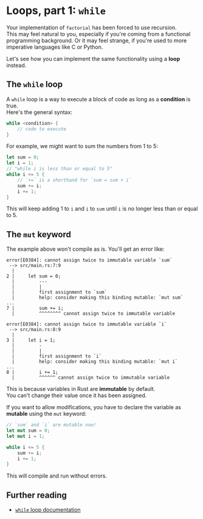 # Loops, part 1: `while`

Your implementation of `factorial` has been forced to use recursion.\
This may feel natural to you, especially if you're coming from a functional programming background.
Or it may feel strange, if you're used to more imperative languages like C or Python.

Let's see how you can implement the same functionality using a **loop** instead.

## The `while` loop

A `while` loop is a way to execute a block of code as long as a **condition** is true.\
Here's the general syntax:

```rust
while <condition> {
    // code to execute
}
```

For example, we might want to sum the numbers from 1 to 5:

```rust
let sum = 0;
let i = 1;
// "while i is less than or equal to 5"
while i <= 5 {
    // `+=` is a shorthand for `sum = sum + i`
    sum += i;
    i += 1;
}
```

This will keep adding 1 to `i` and `i` to `sum` until `i` is no longer less than or equal to 5.

## The `mut` keyword

The example above won't compile as is. You'll get an error like:

```text
error[E0384]: cannot assign twice to immutable variable `sum`
 --> src/main.rs:7:9
  |
2 |     let sum = 0;
  |         ---
  |         |
  |         first assignment to `sum`
  |         help: consider making this binding mutable: `mut sum`
...
7 |         sum += i;
  |         ^^^^^^^^ cannot assign twice to immutable variable

error[E0384]: cannot assign twice to immutable variable `i`
 --> src/main.rs:8:9
  |
3 |     let i = 1;
  |         -
  |         |
  |         first assignment to `i`
  |         help: consider making this binding mutable: `mut i`
...
8 |         i += 1;
  |         ^^^^^^ cannot assign twice to immutable variable
```

This is because variables in Rust are **immutable** by default.\
You can't change their value once it has been assigned.

If you want to allow modifications, you have to declare the variable as **mutable** using the `mut` keyword:

```rust
// `sum` and `i` are mutable now!
let mut sum = 0;
let mut i = 1;

while i <= 5 {
    sum += i;
    i += 1;
}
```

This will compile and run without errors.

## Further reading

- [`while` loop documentation](https://doc.rust-lang.org/std/keyword.while.html)
